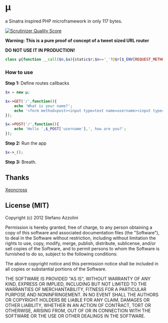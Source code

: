 # µ

a Sinatra inspired PHP microframework in only 117 bytes.

[![Scrutinizer Quality Score](https://scrutinizer-ci.com/g/lastguest/mu/badges/quality-score.png?s=e29b47be8993b94957e9e6e9f37edd6184f6c753)](https://scrutinizer-ci.com/g/lastguest/mu/)

**Warning: This is a pure proof of concept of a tweet sized URL router**

**DO NOT USE IT IN PRODUCTION!**

```php
class µ{function __call($n,$a){static$r;$n=='_'?@$r[$_ENV[REQUEST_METHOD].$_ENV[REQUEST_URI]]():$r[$n.$a[0]]=$a[1];}}
```

### How to use

**Step 1:** Define routes callbacks

```php
$x = new µ;

$x->GET('/',function(){
 	echo 'What is your name?';
 	echo '<form method=post><input type=text name=username><input type=submit></form>';
});
```
	
```php
$x->POST('/',function(){
	echo 'Hello ',$_POST['username'],', how are you?';
});
```

**Step 2:** Run the app
	
```php
$x->_();
```

**Step 3:** Breath.

## Thanks
[Xeoncross](https://github.com/Xeoncross)


## License (MIT)

Copyright (c) 2012 Stefano Azzolini

Permission is hereby granted, free of charge, to any person
obtaining a copy of this software and associated documentation
files (the "Software"), to deal in the Software without
restriction, including without limitation the rights to use,
copy, modify, merge, publish, distribute, sublicense, and/or sell
copies of the Software, and to permit persons to whom the
Software is furnished to do so, subject to the following
conditions:

The above copyright notice and this permission notice shall be
included in all copies or substantial portions of the Software.

THE SOFTWARE IS PROVIDED "AS IS", WITHOUT WARRANTY OF ANY KIND,
EXPRESS OR IMPLIED, INCLUDING BUT NOT LIMITED TO THE WARRANTIES
OF MERCHANTABILITY, FITNESS FOR A PARTICULAR PURPOSE AND
NONINFRINGEMENT. IN NO EVENT SHALL THE AUTHORS OR COPYRIGHT
HOLDERS BE LIABLE FOR ANY CLAIM, DAMAGES OR OTHER LIABILITY,
WHETHER IN AN ACTION OF CONTRACT, TORT OR OTHERWISE, ARISING
FROM, OUT OF OR IN CONNECTION WITH THE SOFTWARE OR THE USE OR
OTHER DEALINGS IN THE SOFTWARE.

